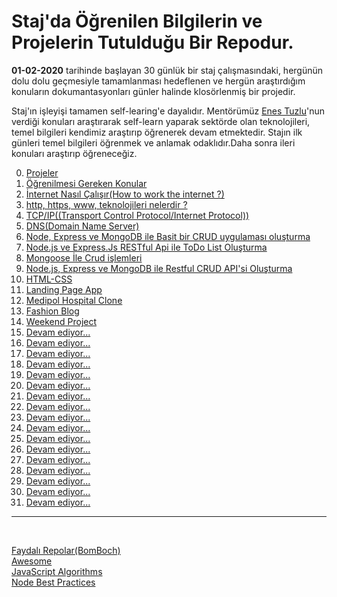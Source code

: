 # Staj'da Öğrenilen Bilgilerin ve Projelerin Tutulduğu Bir Repodur.

**01-02-2020** tarihinde başlayan 30 günlük bir staj çalışmasındaki, hergünün dolu dolu geçmesiyle tamamlanması hedeflenen ve hergün araştırdığım konuların dokumantasyonları günler halinde klosörlenmiş bir projedir.

Staj'ın işleyişi tamamen self-learing'e dayalıdır. Mentörümüz [Enes Tuzlu](https://github.com/hayatbayramolsa)'nun verdiği konuları araştırarak self-learn yaparak sektörde olan teknolojileri, temel bilgileri kendimiz araştırıp öğrenerek devam etmektedir. Stajın ilk günleri temel bilgileri öğrenmek ve anlamak odaklıdır.Daha sonra ileri konuları araştırıp öğreneceğiz.

0. [Projeler](https://github.com/cihatdev/staj/tree/master/Projeler)
1. [Öğrenilmesi Gereken Konular](https://github.com/cihatdev/staj/tree/master/01-02-Pazartesi-%F0%9F%94%A5)
2. [İnternet Nasıl Çalışır(How to work the internet ?)](https://github.com/cihatdev/staj/tree/master/02-02-Sal%C4%B1)
3. [http, https, www, teknolojileri nelerdir ?](https://github.com/cihatdev/staj/tree/master/03-02-%C3%87ar%C5%9Famba)
4. [TCP/IP((Transport Control Protocol/Internet Protocol))](https://github.com/cihatdev/staj/tree/master/04-02-Per%C5%9Fembe)
5. [DNS(Domain Name Server)](https://github.com/cihatdev/staj/tree/master/05-02-Cuma)
6. [Node, Express ve MongoDB ile Basit bir CRUD uygulaması oluşturma](https://github.com/cihatdev/staj/tree/master/06-02-Cumartesi)
7. [Node.js ve Express.Js RESTful Api ile ToDo List Oluşturma](https://github.com/cihatdev/staj/tree/master/07-02-Pazar)
8. [Mongoose İle Crud işlemleri](https://github.com/cihatdev/staj/tree/master/08-02-Pazartesi)
9. [Node.js, Express ve MongoDB ile Restful CRUD API'si Oluşturma](https://github.com/cihatdev/staj/tree/master/09-02-Salı)
10. [HTML-CSS](https://github.com/cihatdev/staj/tree/master/10-02-Çarşamba)
11. [Landing Page App](https://github.com/cihatdev/staj/tree/master/11-02-Perşembe)
12. [Medipol Hospital Clone](https://github.com/cihatdev/staj/tree/master/12-02-Cuma)
13. [Fashion Blog](https://github.com/cihatdev/staj/tree/master/13-02-Cumartesi)
14. [Weekend Project](https://github.com/cihatdev/staj/tree/master/14-02-Pazar)
15. [Devam ediyor...](https://github.com/cihatdev/staj/tree/master/15-02-Pazartesi)
16. [Devam ediyor...](https://github.com/cihatdev/staj/tree/master/16-02-Salı)
17. [Devam ediyor...](https://github.com/cihatdev/staj/tree/master/17-02-Çarşamba)
18. [Devam ediyor...](https://github.com/cihatdev/staj/tree/master/18-02-Perşembe)
19. [Devam ediyor...](https://github.com/cihatdev/staj/tree/master/19-02-Cuma)
20. [Devam ediyor...](https://github.com/cihatdev/staj/tree/master/20-02-Cumartesi)
21. [Devam ediyor...](https://github.com/cihatdev/staj/tree/master/21-02-Pazar)
22. [Devam ediyor...](https://github.com/cihatdev/staj/tree/master/22-02-Pazartesi)
23. [Devam ediyor...](https://github.com/cihatdev/staj/tree/master/23-02-Salı)
24. [Devam ediyor...](https://github.com/cihatdev/staj/tree/master/24-02-Çarşamba)
25. [Devam ediyor...](https://github.com/cihatdev/staj/tree/master/25-02-Perşembe)
26. [Devam ediyor...](https://github.com/cihatdev/staj/tree/master/26-02-Cuma)
27. [Devam ediyor...](https://github.com/cihatdev/staj/tree/master/27-02-Cumartesi)
28. [Devam ediyor...](https://github.com/cihatdev/staj/tree/master/28-02-Pazar)
29. [Devam ediyor...](https://github.com/cihatdev/staj/tree/master/29-02-Pazartesi)
30. [Devam ediyor...](https://github.com/cihatdev/staj/tree/master/30-02-Salı)
31. [Devam ediyor...](https://github.com/cihatdev/staj/tree/master/31-02-Çarşamba)

<hr>
<br>

[Faydalı Repolar(BomBoch)](https://github.com/BomBoch)<br>
[Awesome](https://github.com/sindresorhus/awesome)<br>
[JavaScript Algorithms](https://github.com/trekhleb/javascript-algorithms/blob/master/README.tr-TR.md)<br>
[Node Best Practices](https://github.com/goldbergyoni/nodebestpractices)<br>

